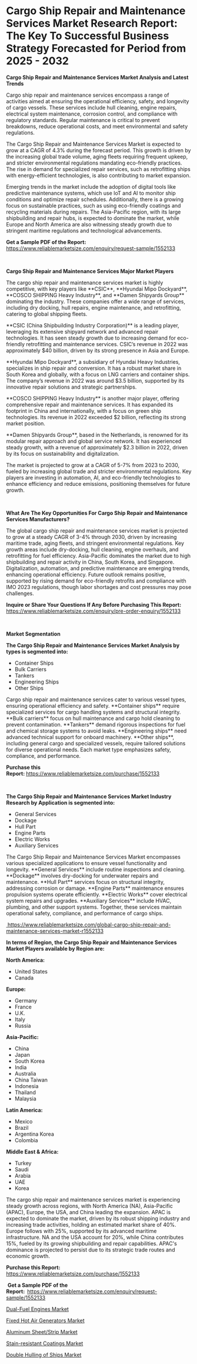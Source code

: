 <p><h1>Cargo Ship Repair and Maintenance Services Market Research Report: The Key To Successful Business Strategy Forecasted for Period from 2025 - 2032</h1></p><p><strong>Cargo Ship Repair and Maintenance Services Market Analysis and Latest Trends</strong></p>
<p><p>Cargo ship repair and maintenance services encompass a range of activities aimed at ensuring the operational efficiency, safety, and longevity of cargo vessels. These services include hull cleaning, engine repairs, electrical system maintenance, corrosion control, and compliance with regulatory standards. Regular maintenance is critical to prevent breakdowns, reduce operational costs, and meet environmental and safety regulations.</p><p>The Cargo Ship Repair and Maintenance Services Market is expected to grow at a CAGR of 4.3% during the forecast period. This growth is driven by the increasing global trade volume, aging fleets requiring frequent upkeep, and stricter environmental regulations mandating eco-friendly practices. The rise in demand for specialized repair services, such as retrofitting ships with energy-efficient technologies, is also contributing to market expansion.</p><p>Emerging trends in the market include the adoption of digital tools like predictive maintenance systems, which use IoT and AI to monitor ship conditions and optimize repair schedules. Additionally, there is a growing focus on sustainable practices, such as using eco-friendly coatings and recycling materials during repairs. The Asia-Pacific region, with its large shipbuilding and repair hubs, is expected to dominate the market, while Europe and North America are also witnessing steady growth due to stringent maritime regulations and technological advancements.</p></p>
<p><strong>Get a Sample PDF of the Report:&nbsp;</strong> <a href="https://www.reliablemarketsize.com/enquiry/request-sample/1552133?utm_campaign=2038&utm_medium=2&utm_source=Github&utm_content=ia&utm_term=23012025&utm_id=cargo-ship-repair-and-maintenance-services">https://www.reliablemarketsize.com/enquiry/request-sample/1552133</a></p>
<p>&nbsp;</p>
<p><strong>Cargo Ship Repair and Maintenance Services Major Market Players</strong></p>
<p><p>The cargo ship repair and maintenance services market is highly competitive, with key players like **CSIC**, **Hyundai Mipo Dockyard**, **COSCO SHIPPING Heavy Industry**, and **Damen Shipyards Group** dominating the industry. These companies offer a wide range of services, including dry docking, hull repairs, engine maintenance, and retrofitting, catering to global shipping fleets.</p><p>**CSIC (China Shipbuilding Industry Corporation)** is a leading player, leveraging its extensive shipyard network and advanced repair technologies. It has seen steady growth due to increasing demand for eco-friendly retrofitting and maintenance services. CSIC’s revenue in 2022 was approximately $40 billion, driven by its strong presence in Asia and Europe.</p><p>**Hyundai Mipo Dockyard**, a subsidiary of Hyundai Heavy Industries, specializes in ship repair and conversion. It has a robust market share in South Korea and globally, with a focus on LNG carriers and container ships. The company’s revenue in 2022 was around $3.5 billion, supported by its innovative repair solutions and strategic partnerships.</p><p>**COSCO SHIPPING Heavy Industry** is another major player, offering comprehensive repair and maintenance services. It has expanded its footprint in China and internationally, with a focus on green ship technologies. Its revenue in 2022 exceeded $2 billion, reflecting its strong market position.</p><p>**Damen Shipyards Group**, based in the Netherlands, is renowned for its modular repair approach and global service network. It has experienced steady growth, with a revenue of approximately $2.3 billion in 2022, driven by its focus on sustainability and digitalization.</p><p>The market is projected to grow at a CAGR of 5-7% from 2023 to 2030, fueled by increasing global trade and stricter environmental regulations. Key players are investing in automation, AI, and eco-friendly technologies to enhance efficiency and reduce emissions, positioning themselves for future growth.</p></p>
<p>&nbsp;</p>
<p><strong>What Are The Key Opportunities For Cargo Ship Repair and Maintenance Services Manufacturers?</strong></p>
<p><p>The global cargo ship repair and maintenance services market is projected to grow at a steady CAGR of 3-4% through 2030, driven by increasing maritime trade, aging fleets, and stringent environmental regulations. Key growth areas include dry-docking, hull cleaning, engine overhauls, and retrofitting for fuel efficiency. Asia-Pacific dominates the market due to high shipbuilding and repair activity in China, South Korea, and Singapore. Digitalization, automation, and predictive maintenance are emerging trends, enhancing operational efficiency. Future outlook remains positive, supported by rising demand for eco-friendly retrofits and compliance with IMO 2023 regulations, though labor shortages and cost pressures may pose challenges.</p></p>
<p><strong>Inquire or Share Your Questions If Any Before Purchasing This Report:</strong> <a href="https://www.reliablemarketsize.com/enquiry/pre-order-enquiry/1552133?utm_campaign=2038&utm_medium=2&utm_source=Github&utm_content=ia&utm_term=23012025&utm_id=cargo-ship-repair-and-maintenance-services">https://www.reliablemarketsize.com/enquiry/pre-order-enquiry/1552133</a></p>
<p>&nbsp;</p>
<p><strong>Market Segmentation</strong></p>
<p><strong>The Cargo Ship Repair and Maintenance Services Market Analysis by types is segmented into:</strong></p>
<p><ul><li>Container Ships</li><li>Bulk Carriers</li><li>Tankers</li><li>Engineering Ships</li><li>Other Ships</li></ul></p>
<p><p>Cargo ship repair and maintenance services cater to various vessel types, ensuring operational efficiency and safety. **Container ships** require specialized services for cargo handling systems and structural integrity. **Bulk carriers** focus on hull maintenance and cargo hold cleaning to prevent contamination. **Tankers** demand rigorous inspections for fuel and chemical storage systems to avoid leaks. **Engineering ships** need advanced technical support for onboard machinery. **Other ships**, including general cargo and specialized vessels, require tailored solutions for diverse operational needs. Each market type emphasizes safety, compliance, and performance.</p></p>
<p><strong>Purchase this Report:&nbsp;</strong><a href="https://www.reliablemarketsize.com/purchase/1552133?utm_campaign=2038&utm_medium=2&utm_source=Github&utm_content=ia&utm_term=23012025&utm_id=cargo-ship-repair-and-maintenance-services">https://www.reliablemarketsize.com/purchase/1552133</a></p>
<p>&nbsp;</p>
<p><strong>The Cargo Ship Repair and Maintenance Services Market Industry Research by Application is segmented into:</strong></p>
<p><ul><li>General Services</li><li>Dockage</li><li>Hull Part</li><li>Engine Parts</li><li>Electric Works</li><li>Auxiliary Services</li></ul></p>
<p><p>The Cargo Ship Repair and Maintenance Services Market encompasses various specialized applications to ensure vessel functionality and longevity. **General Services** include routine inspections and cleaning. **Dockage** involves dry-docking for underwater repairs and maintenance. **Hull Part** services focus on structural integrity, addressing corrosion or damage. **Engine Parts** maintenance ensures propulsion systems operate efficiently. **Electric Works** cover electrical system repairs and upgrades. **Auxiliary Services** include HVAC, plumbing, and other support systems. Together, these services maintain operational safety, compliance, and performance of cargo ships.</p></p>
<p><a href="https://www.reliablemarketsize.com/global-cargo-ship-repair-and-maintenance-services-market-r1552133?utm_campaign=2038&utm_medium=2&utm_source=Github&utm_content=ia&utm_term=23012025&utm_id=cargo-ship-repair-and-maintenance-services">&nbsp;https://www.reliablemarketsize.com/global-cargo-ship-repair-and-maintenance-services-market-r1552133</a></p>
<p><strong>In terms of Region, the Cargo Ship Repair and Maintenance Services Market Players available by Region are:</strong></p>
<p>
    <p> <strong> North America: </strong>
        <ul>
            <li>United States</li>
            <li>Canada</li>
        </ul>
        </p> 
    <p> <strong> Europe: </strong>
        <ul>
            <li>Germany</li>
            <li>France</li>
            <li>U.K.</li>
            <li>Italy</li>
            <li>Russia</li>
        </ul>
        </p> 
    <p> <strong> Asia-Pacific: </strong>
        <ul>
            <li>China</li>
            <li>Japan</li>
            <li>South Korea</li>
            <li>India</li>
            <li>Australia</li>
            <li>China Taiwan</li>
            <li>Indonesia</li>
            <li>Thailand</li>
            <li>Malaysia</li>
        </ul>
        </p> 
    <p> <strong> Latin America: </strong>
        <ul>
            <li>Mexico</li>
            <li>Brazil</li>
            <li>Argentina Korea</li>
            <li>Colombia</li>
        </ul>
        </p> 
    <p> <strong> Middle East & Africa: </strong>
        <ul>
            <li>Turkey</li>
            <li>Saudi</li>
            <li>Arabia</li>
            <li>UAE</li>
            <li>Korea</li>
        </ul>
    </p>
    </p>
<p><p>The cargo ship repair and maintenance services market is experiencing steady growth across regions, with North America (NA), Asia-Pacific (APAC), Europe, the USA, and China leading the expansion. APAC is expected to dominate the market, driven by its robust shipping industry and increasing trade activities, holding an estimated market share of 40%. Europe follows with 25%, supported by its advanced maritime infrastructure. NA and the USA account for 20%, while China contributes 15%, fueled by its growing shipbuilding and repair capabilities. APAC's dominance is projected to persist due to its strategic trade routes and economic growth.</p></p>
<p><strong>Purchase this Report: </strong><a href="https://www.reliablemarketsize.com/purchase/1552133?utm_campaign=2038&utm_medium=2&utm_source=Github&utm_content=ia&utm_term=23012025&utm_id=cargo-ship-repair-and-maintenance-services">https://www.reliablemarketsize.com/purchase/1552133</a></p>
<p>&nbsp;<strong>Get a Sample PDF of the Report:&nbsp;&nbsp;</strong><a href="https://www.reliablemarketsize.com/enquiry/request-sample/1552133?utm_campaign=2038&utm_medium=2&utm_source=Github&utm_content=ia&utm_term=23012025&utm_id=cargo-ship-repair-and-maintenance-services">https://www.reliablemarketsize.com/enquiry/request-sample/1552133</a></p>
<p><strong></strong></p>
<p><p><a href="https://www.linkedin.com/pulse/key-trends-driving-growth-dual-fuel-engines-market-128-cagr-ancke?utm_campaign=2038&utm_medium=2&utm_source=Github&utm_content=ia&utm_term=23012025&utm_id=cargo-ship-repair-and-maintenance-services">Dual-Fuel Engines Market</a></p><p><a href="https://www.linkedin.com/pulse/detailed-fixed-hot-air-generators-market-analysis-2025-2032-anvzc?utm_campaign=2038&utm_medium=2&utm_source=Github&utm_content=ia&utm_term=23012025&utm_id=cargo-ship-repair-and-maintenance-services">Fixed Hot Air Generators Market</a></p><p><a href="https://www.linkedin.com/pulse/aluminum-sheetstrip-market-analysis-trends-share-sales-gzegf?utm_campaign=2038&utm_medium=2&utm_source=Github&utm_content=ia&utm_term=23012025&utm_id=cargo-ship-repair-and-maintenance-services">Aluminum Sheet/Strip Market</a></p><p><a href="https://www.linkedin.com/pulse/positive-growth-outlook-global-stain-resistant-coatings-ubs6c?utm_campaign=2038&utm_medium=2&utm_source=Github&utm_content=ia&utm_term=23012025&utm_id=cargo-ship-repair-and-maintenance-services">Stain-resistant Coatings Market</a></p><p><a href="https://www.linkedin.com/pulse/in-depth-analysis-double-hulling-ships-market-dynamics-yvunc?utm_campaign=2038&utm_medium=2&utm_source=Github&utm_content=ia&utm_term=23012025&utm_id=cargo-ship-repair-and-maintenance-services">Double Hulling of Ships Market</a></p></p>